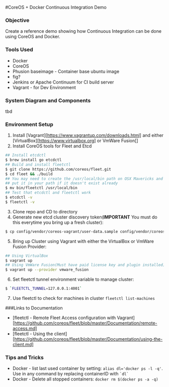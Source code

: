 #CoreOS + Docker Continuous Integration Demo

### Objective
Create a reference demo showing how Continuous Integration can be done using CoreOS and Docker.  

### Tools Used
* Docker
* CoreOS
* Phusion baseimage - Container base ubuntu image
* fig?
* Jenkins or Apache Continuum for CI build server 
* Vagrant - for Dev Environment

### System Diagram and Components
tbd

### Environment Setup
1. Install [Vagrant][https://www.vagrantup.com/downloads.html] and either [VirtualBox][https://www.virtualbox.org] or VmWare Fusion[]  
2. Install CoreOS tools for Fleet and Etcd
```bash
## Install etcdctl
$ brew install go etcdctl
## Build and install fleetctl
$ git clone https://github.com/coreos/fleet.git
$ cd fleet && ./build
## You may need to create the /usr/local/bin path on OSX Mavericks and 
## put it in your path if it doesn't exist already
$ mv bin/fleetctl /usr/local/bin
## Test that etcdctl and fleetctl work
$ etcdctl -v
$ fleetctl -v
```
3. Clone repo and CD to directory
4. Generate new etcd cluster discovery token(**IMPORTANT** You must do this everytime you bring up a fresh cluster):
```bash
$ cp config/vendor/coreos-vagrant/user-data.sample config/vendor/coreos-vagrant/user-data && DISCOVERY_TOKEN=`curl -s https://discovery.etcd.io/new` && perl -p -e "s@#discovery: https://discovery.etcd.io/<token>@discovery: $DISCOVERY_TOKEN@g" config/vendor/coreos-vagrant/user-data.sample > config/vendor/coreos-vagrant/user-data
```
5. Bring up Cluster using Vagrant with either the VirtualBox or VmWare Fusion Provider:
```bash
## Using VirtualBox
$ vagrant up
## Using VmWare Fusion(Must have paid license key and plugin installed)
$ vagrant up --provider vmware_fusion
```
6. Set fleetctl tunnel environment variable to manage cluster: 
```bash
$ `FLEETCTL_TUNNEL=127.0.0.1:4001`
```  
7. Use fleetctl to check for machines in cluster `fleetctl list-machines`

###Links to Documentation
* [fleetctl - Remote Fleet Access configuration with Vagrant][https://github.com/coreos/fleet/blob/master/Documentation/remote-access.md]  
* [fleetctl - Using the client][https://github.com/coreos/fleet/blob/master/Documentation/using-the-client.md]

### Tips and Tricks

* Docker - list last used container by setting: `alias dl='docker ps -l -q'`.  Use in any command by replacing containerID with `` `dl` ``
* Docker - Delete all stopped containers: `docker rm $(docker ps -a -q)`



